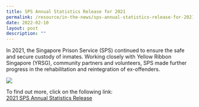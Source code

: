 ```yaml
---
title: SPS Annual Statistics Release for 2021
permalink: /resource/in-the-news/sps-annual-statistics-release-for-2021
date: 2022-02-10
layout: post
description: ""
---
```

In 2021, the Singapore Prison Service (SPS) continued to ensure the safe and secure custody of inmates. Working closely with Yellow Ribbon Singapore (YRSG), community partners and volunteers, SPS made further progress in the rehabilitation and reintegration of ex-offenders.

![](/images/stats-release-2021.gif)

To find out more, click on the following link:<br>
[2021 SPS Annual Statistics Release](/files/Media%20Releases/sps-annual-statistics-release-for-2021.pdf)